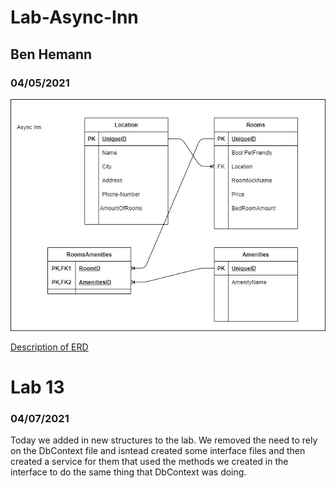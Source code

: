 # Lab-Async-Inn
## Ben Hemann
### 04/05/2021

![My Groups ERD](assests/Lab11-ERD.jpg "ERD")


[Description of ERD](assests/Description.txt "description")


# Lab 13
### 04/07/2021
Today we added in new structures to the lab. We removed the need to rely on the DbContext file and isntead created
some interface files and then created a service for them that used the methods we created in the interface to do the same thing that 
DbContext was doing. 
